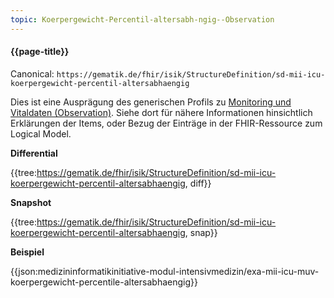 ```yaml
---
topic: Koerpergewicht-Percentil-altersabh-ngig--Observation
---
```

#### {{page-title}}

Canonical: 
```https://gematik.de/fhir/isik/StructureDefinition/sd-mii-icu-koerpergewicht-percentil-altersabhaengig```
<br> 

Dies ist eine Ausprägung des generischen Profils zu [Monitoring und Vitaldaten (Observation)](https://simplifier.net/guide/MedizininformatikInitiative-ModulICU-ImplementationGuide/MonitoringundVitaldatenObservation). Siehe dort für nähere Informationen hinsichtlich Erklärungen der Items, oder Bezug der Einträge in der FHIR-Ressource zum Logical Model. 

**Differential**

{{tree:https://gematik.de/fhir/isik/StructureDefinition/sd-mii-icu-koerpergewicht-percentil-altersabhaengig, diff}}

**Snapshot**

{{tree:https://gematik.de/fhir/isik/StructureDefinition/sd-mii-icu-koerpergewicht-percentil-altersabhaengig, snap}}

**Beispiel**

{{json:medizininformatikinitiative-modul-intensivmedizin/exa-mii-icu-muv-koerpergewicht-percentile-altersabhaengig}}